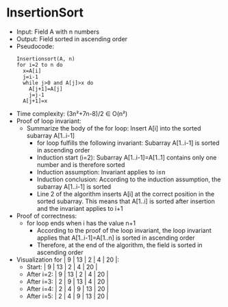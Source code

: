 # InsertionSort

- Input: Field A with n numbers
- Output: Field sorted in ascending order
- Pseudocode:
  ```
  Insertionsort(A, n)
  for i=2 to n do
    x=A[i]
    j=i-1
    while j>0 and A[j]>x do
      A[j+1]=A[j]
      j=j-1
    A[j+1]=x
  ```
- Time complexity: (3n²+7n-8)/2 ∈ O(n²)
- Proof of loop invariant:
  - Summarize the body of the for loop: Insert A[i] into the sorted subarray A[1..i-1]
	- for loop fulfills the following invariant: Subarray A[1..i-1] is sorted in ascending order
	- Induction start (i=2): Subarray A[1..i-1]=A[1..1] contains only one number and is therefore sorted
	- Induction assumption: Invariant applies to i≤n
	- Induction conclusion: According to the induction assumption, the subarray A[1..i-1] is sorted
	- Line 2 of the algorithm inserts A[i] at the correct position in the sorted subarray. This means that A[1..i] is sorted after insertion and the invariant applies to i+1
- Proof of correctness:
    - for loop ends when i has the value n+1
	  - According to the proof of the loop invariant, the loop invariant applies that A[1..i-1]=A[1..n] is sorted in ascending order
	  - Therefore, at the end of the algorithm, the field is sorted in ascending order
- Visualization for | 9 | 13 | 2 | 4 | 20 |:
	- Start: | 9 | 13 | 2 | 4 | 20 |
 	- After i=2: | 9 | 13 | 2 | 4 | 20 |
	- After i=3: | 2 | 9 | 13 | 4 | 20 |
 	- After i=4: | 2 | 4 | 9 | 13 | 20 |
   	- After i=5: | 2 | 4 | 9 | 13 | 20 |
